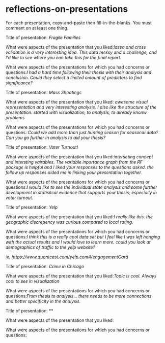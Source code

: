# reflections-on-presentations

For each presentation, copy-and-paste then fill-in-the-blanks.  You must comment on at least one thing. 



Title of presentation: *Fragile Families*

What were aspects of the presentation that you liked:*lasso and cross validation is a very interesting idea.  This data messy and a challenge, and I'd like to see where you can take this for the final report.*

What were aspects of the presentations for which you had concerns or questions:*I had a hard time following their thesis with their analysis and conclusion.  Could they select a limited amount of predictors to find significance?*





Title of presentation: *Mass Shootings*

What were aspects of the presentation that you liked: *awesome visual representation and very interesting analysis. I also like the structure of the presentation. started with visualization, to analysis, to already knonw problems*

What were aspects of the presentations for which you had concerns or questions: *Could we add more than just hunting season for seasonal data?  Can you go further in analysis to aid your thesis?*




Title of presentation: *Voter Turnout!*

What were aspects of the presentation that you liked:*interseting concept and intersting vairables.  The variable inportance graph from the RF package is helpful and I liked your responses to the questions asked.  the follow up responses aided me in linking your presentation together.*

What were aspects of the presentations for which you had concerns or questions:*I would like to see the individual state analysis and some further development in statisitcal evidence that supports your thesis; especially in voter turnout.*



Title of presentation: *Yelp*

What were aspects of the presentation that you liked:*I really like this. the geographic discrepency was curious compared to local rating.*

What were aspects of the presentations for which you had concerns or questions:*I think this is a really cool data set but I feel like I was left hanging with the actual results and I would love to learn more. could you look at demographics of traffic to the yelp website?*

*ie. https://www.quantcast.com/yelp.com#/engagementCard*





Title of presentation: *Crime in Chicago*

What were aspects of the presentation that you liked:*Topic is cool.  Always cool to see in visualization*

What were aspects of the presentations for which you had concerns or questions:*From thesis to analysis... there needs to be more connections and better specificity in the analysis.*




Title of presentation: **

What were aspects of the presentation that you liked:

What were aspects of the presentations for which you had concerns or questions:

